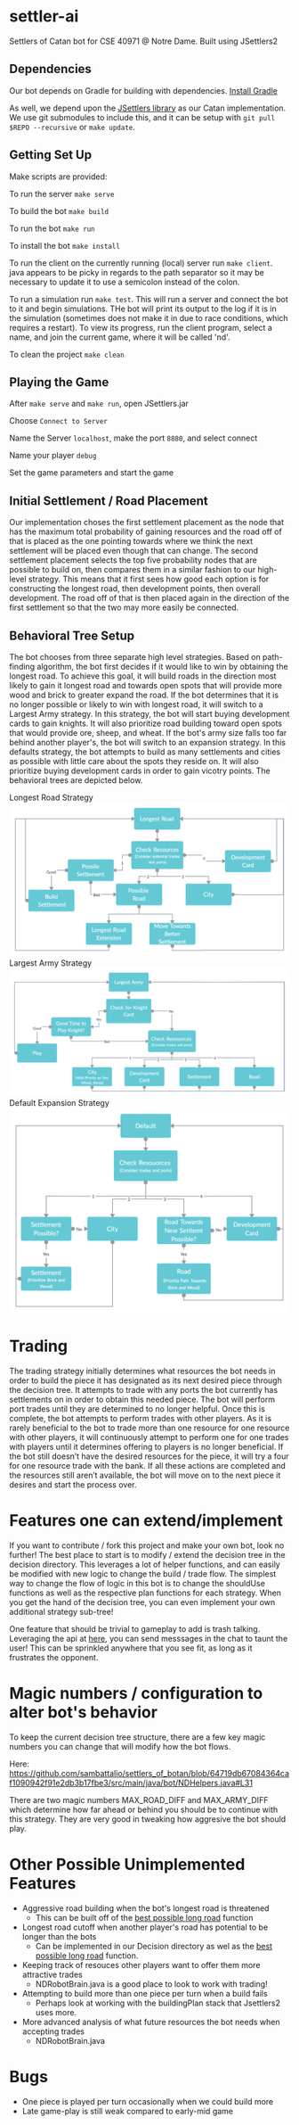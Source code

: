 # settler-ai
Settlers of Catan bot for CSE 40971 @ Notre Dame. Built using JSettlers2

## Dependencies

Our bot depends on Gradle for building with dependencies. [Install Gradle](https://gradle.org/install/)

As well, we depend upon the [JSettlers library](https://github.com/jdmonin/JSettlers2) as our Catan implementation. We use git submodules to include this, and it can be setup with `git pull $REPO --recursive` or `make update`.

## Getting Set Up

Make scripts are provided:

To run the server `make serve`

To build the bot `make build`

To run the bot `make run`

To install the bot `make install`

To run the client on the currently running (local) server run `make client`. java appears to be picky in regards to the path separator so it may be necessary to update it to use a semicolon instead of the colon.

To run a simulation run `make test`. This will run a server and connect the bot to it and begin simulations. THe bot will print its output to the log if it is in the simulation (sometimes does not make it in due to race conditions, which requires a restart). To view its progress, run the client program, select a name, and join the current game, where it will be called 'nd'.

To clean the project `make clean`

## Playing the Game

After `make serve` and `make run`, open JSettlers.jar

Choose `Connect to Server`

Name the Server `localhost`, make the port `8880`, and select connect

Name your player `debug`

Set the game parameters and start the game

## Initial Settlement / Road Placement

Our implementation choses the first settlement placement as the node that has the maximum total probability of gaining 
resources and the road off of that is placed as the one pointing towards where we think the next settlement will be placed 
even though that can change. The second settlement placement selects the top five probability nodes that are possible to build 
on, then compares them in a similar fashion to our high-level strategy. This means that it first sees how good each option is 
for constructing the longest road, then development points, then overall development. The road off of that is then placed 
again in the direction of the first settlement so that the two may more easily be connected.

## Behavioral Tree Setup

The bot chooses from three separate high level strategies. Based on path-finding algorithm, the bot first decides if it would like to win by obtaining the longest road. To achieve this goal, it will build roads in the direction most likely to gain it longest road and towards open spots that will provide more wood and brick to greater expand the road. If the bot determines that it is no longer possible or likely to win with longest road, it will switch to a Largest Army strategy. In this strategy, the bot will start buying development cards to gain knights. It will also prioritize road building toward open spots that would provide ore, sheep, and wheat. If the bot's army size falls too far behind another player's, the bot will switch to an expansion strategy. In this defaults strategy, the bot attempts to build as many settlements and cities as possible with little care about the spots they reside on. It will also prioritize buying development cards in order to gain vicotry points. The behavioral trees are depicted below. 

Longest Road Strategy
![Longest Road](/img/LR.jpg)
Largest Army Strategy
![Largest Army](/img/LA.jpg)
Default Expansion Strategy
![Default](/img/Default.jpg)

# Trading

The trading strategy initially determines what resources the bot needs in order to build the piece it has designated as its next desired piece through the decision tree. It attempts to trade with any ports the bot currently has settlements on in order to obtain this needed piece. The bot will perform port trades until they are determined to no longer helpful. Once this is complete, the bot attempts to perform trades with other players. As it is rarely beneficial to the bot to trade more than one resource for one resource with other players, it will continuously attempt to perform one for one trades with players until it determines offering to players is no longer beneficial. If the bot still doesn’t have the desired resources for the piece, it will try a four for one resource trade with the bank. If all these actions are completed and the resources still aren’t available, the bot will move on to the next piece it desires and start the process over.

# Features one can extend/implement

If you want to contribute / fork this project and make your own bot, look no further!
The best place to start is to modify / extend the decision tree in the decision directory.
This leverages a lot of helper functions, and can easily be modified with new logic to change
the build / trade flow. The simplest way to change the flow of logic in this bot is to change
the shouldUse functions as well as the respective plan functions for each strategy. When you get
the hand of the decision tree, you can even implement your own additional strategy sub-tree!

One feature that should be trivial to gameplay to add is trash talking. Leveraging the api at
[here](http://nand.net/jsettlers/devel/doc/overview-summary.html), you can send messsages in the
chat to taunt the user! This can be sprinkled anywhere that you see fit, as long as it frustrates
the opponent.

# Magic numbers / configuration to alter bot's behavior

To keep the current decision tree structure, there are a few key magic numbers you can change
that will modify how the bot flows.

Here: https://github.com/sambattalio/settlers_of_botan/blob/64719db67084364caf1090942f91e2db3b17fbe3/src/main/java/bot/NDHelpers.java#L31

There are two magic numbers MAX_ROAD_DIFF and MAX_ARMY_DIFF which determine how far ahead or behind you should be
to continue with this strategy. They are very good in tweaking how aggresive the bot should play.

# Other Possible Unimplemented Features

- Aggressive road building when the bot's longest road is threatened
  - This can be built off of the [best possible long road](https://github.com/sambattalio/settlers_of_botan/blob/c867b500f0f1f542e4c03b85db93931a26e1676b/src/main/java/bot/NDHelpers.java#L258) function
- Longest road cutoff when another player's road has potential to be longer than the bots
  - Can be implemented in our Decision directory as wel as the [best possible long road](https://github.com/sambattalio/settlers_of_botan/blob/c867b500f0f1f542e4c03b85db93931a26e1676b/src/main/java/bot/NDHelpers.java#L258) function.
- Keeping track of resouces other players want to offer them more attractive trades
  - NDRobotBrain.java is a good place to look to work with trading!
- Attempting to build more than one piece per turn when a build fails
  - Perhaps look at working with the buildingPlan stack that Jsettlers2 uses more. 
- More advanced analysis of what future resources the bot needs when accepting trades
  - NDRobotBrain.java

# Bugs

- One piece is played per turn occasionally when we could build more
- Late game-play is still weak compared to early-mid game
